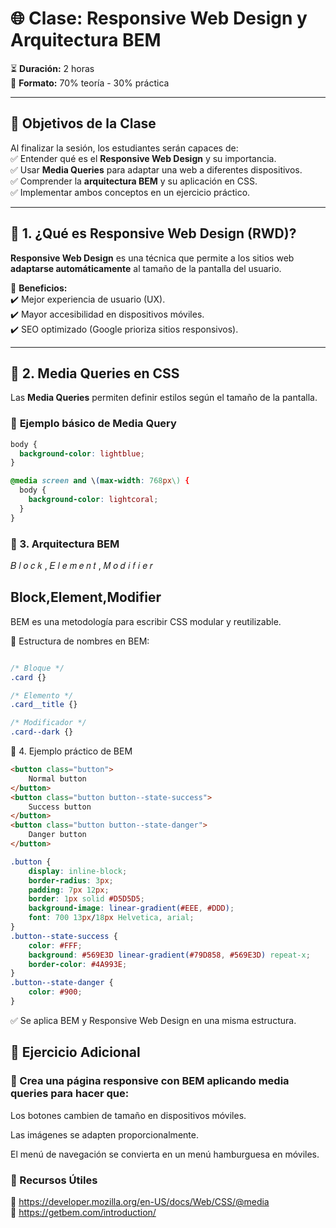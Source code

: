 # 🌐 Clase: Responsive Web Design y Arquitectura BEM  

⏳ **Duración:** 2 horas  
📖 **Formato:** 70\% teoría - 30\% práctica  

---

## 🎯 Objetivos de la Clase  
Al finalizar la sesión, los estudiantes serán capaces de:  
✅ Entender qué es el **Responsive Web Design** y su importancia.  
✅ Usar **Media Queries** para adaptar una web a diferentes dispositivos.  
✅ Comprender la **arquitectura BEM** y su aplicación en CSS.  
✅ Implementar ambos conceptos en un ejercicio práctico.  

---

## 📌 **1. ¿Qué es Responsive Web Design \(RWD\)?**  
**Responsive Web Design** es una técnica que permite a los sitios web **adaptarse automáticamente** al tamaño de la pantalla del usuario.  

🔹 **Beneficios:**  
✔️ Mejor experiencia de usuario \(UX\).  
✔️ Mayor accesibilidad en dispositivos móviles.  
✔️ SEO optimizado \(Google prioriza sitios responsivos\).  

---

## 📌 **2. Media Queries en CSS**  
Las **Media Queries** permiten definir estilos según el tamaño de la pantalla.  

### 📌 **Ejemplo básico de Media Query**  
```css
body {
  background-color: lightblue;
}

@media screen and \(max-width: 768px\) {
  body {
    background-color: lightcoral;
  }
}
```

### 📌 3. Arquitectura BEM 
𝐵
𝑙
𝑜
𝑐
𝑘
,
𝐸
𝑙
𝑒
𝑚
𝑒
𝑛
𝑡
,
𝑀
𝑜
𝑑
𝑖
𝑓
𝑖
𝑒
𝑟
## Block,Element,Modifier
BEM es una metodología para escribir CSS modular y reutilizable.

🔹 Estructura de nombres en BEM:

```css

/* Bloque */
.card {}

/* Elemento */
.card__title {}

/* Modificador */
.card--dark {}
```

📌 4. Ejemplo práctico de  BEM
```html
<button class="button">
	Normal button
</button>
<button class="button button--state-success">
	Success button
</button>
<button class="button button--state-danger">
	Danger button
</button>
```
```css
.button {
	display: inline-block;
	border-radius: 3px;
	padding: 7px 12px;
	border: 1px solid #D5D5D5;
	background-image: linear-gradient(#EEE, #DDD);
	font: 700 13px/18px Helvetica, arial;
}
.button--state-success {
	color: #FFF;
	background: #569E3D linear-gradient(#79D858, #569E3D) repeat-x;
	border-color: #4A993E;
}
.button--state-danger {
	color: #900;
}
```
✅ Se aplica BEM y Responsive Web Design en una misma estructura.

## 📝 Ejercicio Adicional
### 📌 Crea una página responsive con BEM aplicando media queries para hacer que:

Los botones cambien de tamaño en dispositivos móviles.

Las imágenes se adapten proporcionalmente.

El menú de navegación se convierta en un menú hamburguesa en móviles.

### 🔗 Recursos Útiles
🔹 https://developer.mozilla.org/en-US/docs/Web/CSS/@media<br>
🔹 https://getbem.com/introduction/
